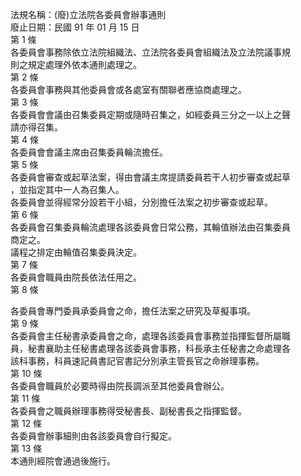 法規名稱：(廢)立法院各委員會辦事通則  
廢止日期：民國 91 年 01 月 15 日  
第 1 條  
各委員會事務除依立法院組織法、立法院各委員會組織法及立法院議事規  
則之規定處理外依本通則處理之。  
第 2 條  
各委員會事務與其他委員會或各處室有關聯者應協商處理之。  
第 3 條  
各委員會會議由召集委員定期或隨時召集之，如經委員三分之一以上之聲  
請亦得召集。  
第 4 條  
各委員會會議主席由召集委員輪流擔任。  
第 5 條  
各委員會審查或起草法案，得由會議主席提請委員若干人初步審查或起草  
，並指定其中一人為召集人。  
各委員會並得經常分設若干小組，分別擔任法案之初步審查或起草。  
第 6 條  
各委員會召集委員輪流處理各該委員會日常公務，其輪值辦法由召集委員  
商定之。  
議程之排定由輪值召集委員決定。  
第 7 條  
各委員會職員由院長依法任用之。  
第 8 條  


各委員會專門委員承委員會之命，擔任法案之研究及草擬事項。  
第 9 條  
各委員會主任秘書承委員會之命，處理各該委員會事務並指揮監督所屬職  
員，秘書襄助主任秘書處理各該委員會事務，科長承主任秘書之命處理各  
該科事務，科員速記員書記官書記分別承主管長官之命辦理事務。  
第 10 條  
各委員會職員於必要時得由院長調派至其他委員會辦公。  
第 11 條  
各委員會之職員辦理事務得受秘書長、副秘書長之指揮監督。  
第 12 條  
各委員會辦事細則由各該委員會自行擬定。  
第 13 條  
本通則經院會通過後施行。  


